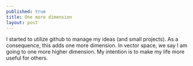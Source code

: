 ```yaml
---
published: true
title: One more dimension
layout: post
---
```

I started to utilize github to manage my ideas (and small projects). As a consequence, this adds one more dimension. In vector space, we say I am going to one more higher dimension. My intention is to make my life more useful for others.